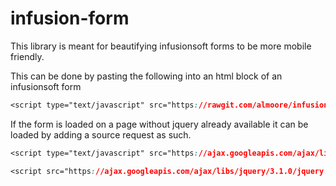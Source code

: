 # infusion-form

This library is meant for beautifying infusionsoft forms to be more mobile
friendly. 


This can be done by pasting the following into an html block of an infusionsoft form

```css
<script type="text/javascript" src="https://rawgit.com/almoore/infusion-form/master/webform-bootstrap-style.js"></script>
```

If the form is loaded on a page without jquery already available it can be
loaded by adding a source request as such.

```css
<script type="text/javascript" src="https://ajax.googleapis.com/ajax/libs/jquery/1/jquery.min.js"></script>
```
```css 
<script src="https://ajax.googleapis.com/ajax/libs/jquery/3.1.0/jquery.min.js"></script>
```
